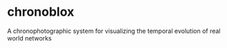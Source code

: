 # chronoblox
A chronophotographic system for visualizing the temporal evolution of real world networks
